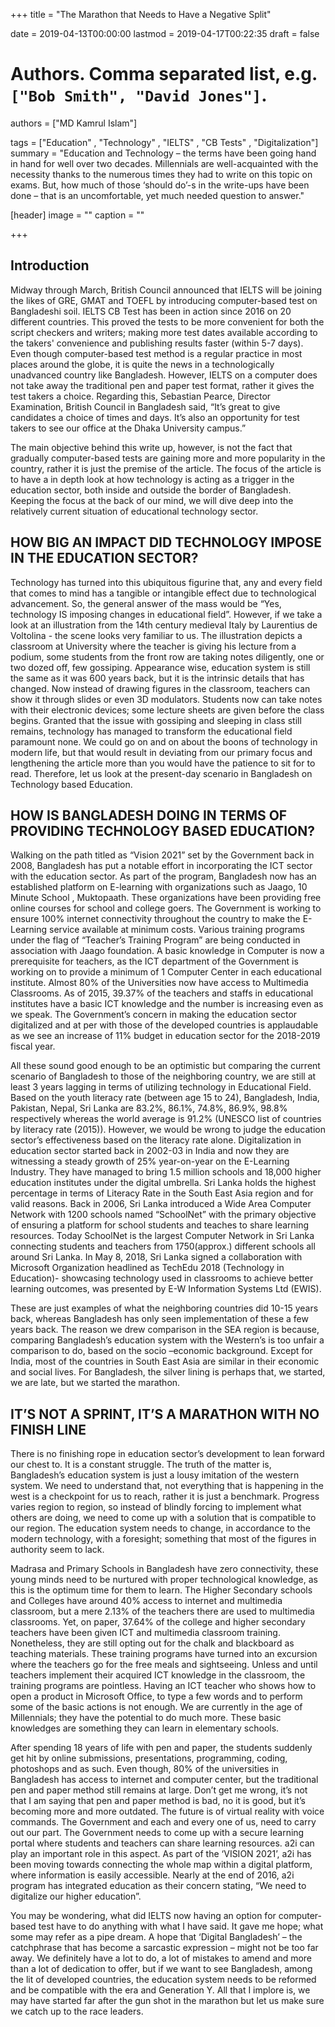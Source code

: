 +++
title = "The Marathon that Needs to Have a Negative Split"

date = 2019-04-13T00:00:00
lastmod = 2019-04-17T00:22:35
draft = false

# Authors. Comma separated list, e.g. `["Bob Smith", "David Jones"]`.
authors = ["MD Kamrul Islam"]

tags = ["Education" , "Technology" , "IELTS" , "CB Tests" , "Digitalization"]
summary = "Education and Technology – the terms have been going hand in hand for well over two decades. Millennials are well-acquainted with the necessity thanks to the numerous times they had to write on this topic on exams. But, how much of those ‘should do’-s in the write-ups have been done – that is an uncomfortable, yet much needed question to answer."

[header]
image = ""
caption = ""

+++

## Introduction

Midway through March, British Council announced that IELTS will be joining the likes of GRE, GMAT and TOEFL by introducing computer-based test on Bangladeshi soil. IELTS CB Test has been in action since 2016 on 20 different countries. This proved the tests to be more convenient for both the script checkers and writers; making more test dates available according to the takers' convenience and publishing results faster (within 5-7 days). Even though computer-based test method is a regular practice in most places around the globe, it is quite the news in a technologically unadvanced country like Bangladesh. However, IELTS on a computer does not take away the traditional pen and paper test format, rather it gives the test takers a choice. Regarding this, Sebastian Pearce, Director Examination, British Council in Bangladesh said, “It’s great to give candidates a choice of times and days. It’s also an opportunity for test takers to see our office at the Dhaka University campus.” 

The main objective behind this write up, however, is not the fact that gradually computer-based tests are gaining more and more popularity in the country, rather it is just the premise of the article. The focus of the article is to have a in depth look at how technology is acting as a trigger in the education sector, both inside and outside the border of Bangladesh. Keeping the focus at the back of our mind, we will dive deep into the relatively current situation of educational technology sector. 

## HOW BIG AN IMPACT DID TECHNOLOGY IMPOSE IN THE EDUCATION SECTOR?

Technology has turned into this ubiquitous figurine that, any and every field that comes to mind has a tangible or intangible effect due to technological advancement. So, the general answer of the mass would be “Yes, technology IS imposing changes in educational field”.  However, if we take a look at an illustration from the 14th century medieval Italy by Laurentius de Voltolina - the scene looks very familiar to us. The illustration depicts a classroom at University where the teacher is giving his lecture from a podium, some students from the front row are taking notes diligently, one or two dozed off, few gossiping. Appearance wise, education system is still the same as it was 600 years back, but it is the intrinsic details that has changed. Now instead of drawing figures in the classroom, teachers can show it through slides or even 3D modulators. Students now can take notes with their electronic devices; some lecture sheets are given before the class begins. Granted that the issue with gossiping and sleeping in class still remains, technology has managed to transform the educational field paramount none. We could go on and on about the boons of technology in modern life, but that would result in deviating from our primary focus and lengthening the article more than you would have the patience to sit for to read. Therefore, let us look at the present-day scenario in Bangladesh on Technology based Education. 

## HOW IS BANGLADESH DOING IN TERMS OF PROVIDING TECHNOLOGY BASED EDUCATION? 

Walking on the path titled as “Vision 2021” set by the Government back in 2008, Bangladesh has put a notable effort in incorporating the ICT sector with the education sector. As part of the program, Bangladesh now has an established platform on E-learning with organizations such as Jaago, 10 Minute School , Muktopaath. These organizations have been providing free online courses for school and college goers. The Government is working to ensure 100% internet connectivity throughout the country to make the E-Learning service available at minimum costs. Various training programs under the flag of “Teacher’s Training Program” are being conducted in association with Jaago foundation. A basic knowledge in Computer is now a prerequisite for teachers, as the ICT department of the Government is working on to provide a minimum of 1 Computer Center in each educational institute. Almost 80% of the Universities now have access to Multimedia Classrooms. As of 2015, 39.37% of the teachers and staffs in educational institutes have a basic ICT knowledge and the number is increasing even as we speak. The Government’s concern in making the education sector digitalized and at per with those of the developed countries is applaudable as we see an increase of 11% budget in education sector for the 2018-2019 fiscal year.
    

All these sound good enough to be an optimistic but comparing the current scenario of Bangladesh to those of the neighboring country, we are still at least 3 years lagging in terms of utilizing technology in Educational Field. Based on the youth literacy rate (between age 15 to 24), Bangladesh, India, Pakistan, Nepal, Sri Lanka are 83.2%, 86.1%, 74.8%, 86.9%, 98.8% respectively whereas the world average is 91.2% (UNESCO list of countries by literacy rate (2015)). However, we would be wrong to judge the education sector’s effectiveness based on the literacy rate alone. Digitalization in education sector started back in 2002-03 in India and now they are witnessing a steady growth of 25% year-on-year on the E-Learning Industry. They have managed to bring 1.5 million schools and 18,000 higher education institutes under the digital umbrella. Sri Lanka holds the highest percentage in terms of Literacy Rate in the South East Asia region and for valid reasons. Back in 2006, Sri Lanka introduced a Wide Area Computer Network with 1200 schools named “SchoolNet” with the primary objective of ensuring a platform for school students and teaches to share learning resources. Today SchoolNet is the largest Computer Network in Sri Lanka connecting students and teachers from 1750(approx.) different schools all around Sri Lanka. In May 8, 2018, Sri Lanka signed a collaboration with Microsoft Organization headlined as TechEdu 2018 (Technology in Education)- showcasing technology used in classrooms to achieve better learning outcomes, was presented by E-W Information Systems Ltd (EWIS). 

These are just examples of what the neighboring countries did 10-15 years back, whereas Bangladesh has only seen implementation of these a few years back. The reason we drew comparison in the SEA region is because, comparing Bangladesh’s education system with the Western’s is too unfair a comparison to do, based on the socio –economic background. Except for India, most of the countries in South East Asia are similar in their economic and social lives. For Bangladesh, the silver lining is perhaps that, we started, we are late, but we started the marathon.

## IT’S NOT A SPRINT, IT’S A MARATHON WITH NO FINISH LINE

There is no finishing rope in education sector’s development to lean forward our chest to. It is a constant struggle. The truth of the matter is, Bangladesh’s education system is just a lousy imitation of the western system. We need to understand that, not everything that is happening in the west is a checkpoint for us to reach, rather it is just a benchmark. Progress varies region to region, so instead of blindly forcing to implement what others are doing, we need to come up with a solution that is compatible to our region. The education system needs to change, in accordance to the modern technology, with a foresight; something that most of the figures in authority seem to lack. 

Madrasa and Primary Schools in Bangladesh have zero connectivity, these young minds need to be nurtured with proper technological knowledge, as this is the optimum time for them to learn. The Higher Secondary schools and Colleges have around 40% access to internet and multimedia classroom, but a mere 2.13% of the teachers there are used to multimedia classrooms. Yet, on paper, 37.64% of the college and higher secondary teachers have been given ICT and multimedia classroom training. Nonetheless, they are still opting out for the chalk and blackboard as teaching materials. These training programs have turned into an excursion where the teachers go for the free meals and sightseeing. Unless and until teachers implement their acquired ICT knowledge in the classroom, the training programs are pointless. Having an ICT teacher who shows how to open a product in Microsoft Office, to type a few words and to perform some of the basic actions is not enough. We are currently in the age of Millennials; they have the potential to do much more. These basic knowledges are something they can learn in elementary schools. 

After spending 18 years of life with pen and paper, the students suddenly get hit by online submissions, presentations, programming, coding, photoshops and as such. Even though, 80% of the universities in Bangladesh has access to internet and computer center, but the traditional pen and paper method still remains at large. Don’t get me wrong, it’s not that I am saying that pen and paper method is bad, no it is good, but it’s becoming more and more outdated. The future is of virtual reality with voice commands. The Government and each and every one of us, need to carry out our part. The Government needs to come up with a secure learning portal where students and teachers can share learning resources. a2i can play an important role in this aspect. As part of the ‘VISION 2021’, a2i has been moving towards connecting the whole map within a digital platform, where information is easily accessible. Nearly at the end of 2016, a2i program has integrated education as their concern stating, “We need to digitalize our higher education”. 

You may be wondering, what did IELTS now having an option for computer-based test have to do anything with what I have said. It gave me hope; what some may refer as a pipe dream. A hope that ‘Digital Bangladesh’ – the catchphrase that has become a sarcastic expression – might not be too far away. We definitely have a lot to do, a lot of mistakes to amend and more than a lot of dedication to offer, but if we want to see Bangladesh, among the lit of developed countries, the education system needs to be reformed and be compatible with the era and Generation Y. All that I implore is, we may have started far after the gun shot in the marathon but let us make sure we catch up to the race leaders. 
